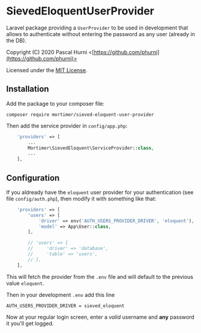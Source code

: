 # SievedEloquentUserProvider

Laravel package providing a `UserProvider` to be used in development that allows to authenticate
without entering the password as any user (already in the DB).

Copyright (C) 2020 Pascal Hurni <[https://github.com/phurni](https://github.com/phurni)>

Licensed under the [MIT License](http://opensource.org/licenses/MIT).

## Installation

Add the package to your composer file:

```
composer require mortimer/sieved-eloquent-user-provider
```

Then add the service provider in `config/app.php`:

```php
    'providers' => [
        ...
        Mortimer\SievedEloquent\ServiceProvider::class,
        ...
    ],
```

## Configuration

If you aldready have the `eloquent` user provider for your authentication (see file `config/auth.php`), then
modify it with something like that:

```php
    'providers' => [
        'users' => [
            'driver' => env('AUTH_USERS_PROVIDER_DRIVER', 'eloquent'),    // <-- changed line
            'model' => App\User::class,
        ],

        // 'users' => [
        //     'driver' => 'database',
        //     'table' => 'users',
        // ],
    ],
```

This will fetch the provider from the `.env` file and will default to the previous value `eloquent`.

Then in your development `.env` add this line

```
AUTH_USERS_PROVIDER_DRIVER = sieved_eloquent
```

Now at your regular login screen, enter a _valid_ username and **any** password it you'll get logged.
